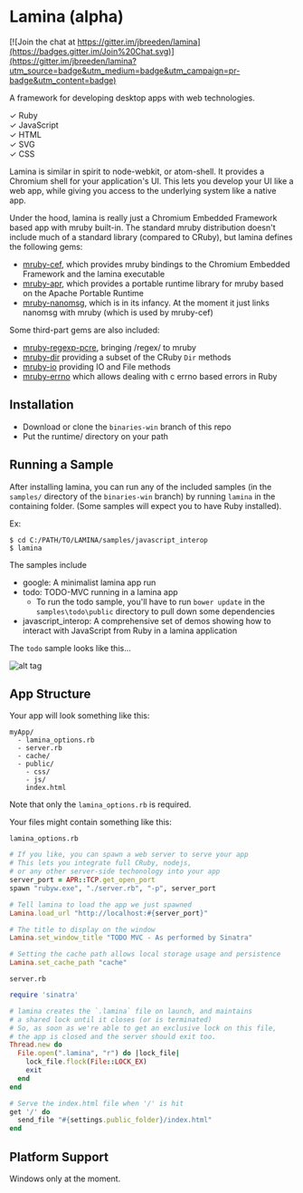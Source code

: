 Lamina (alpha)
==============

[![Join the chat at https://gitter.im/jbreeden/lamina](https://badges.gitter.im/Join%20Chat.svg)](https://gitter.im/jbreeden/lamina?utm_source=badge&utm_medium=badge&utm_campaign=pr-badge&utm_content=badge)

A framework for developing desktop apps with web technologies.

&#x2713; Ruby <br/>
&#x2713; JavaScript <br/>
&#x2713; HTML <br/>
&#x2713; SVG <br/>
&#x2713; CSS <br/>

Lamina is similar in spirit to node-webkit, or atom-shell. It provides a Chromium shell for your
application's UI. This lets you develop your UI like a web app, while giving you access to the underlying
system like a native app.

Under the hood, lamina is really just a Chromium Embedded Framework based app with mruby built-in. The standard mruby distribution doesn't include much of a standard library (compared to CRuby), but lamina defines the following gems:

- [mruby-cef](https://github.com/jbreeden/mruby-cef), which provides mruby bindings to the Chromium Embedded Framework and the lamina executable
- [mruby-apr](https://github.com/jbreeden/mruby-apr), which provides a portable runtime library for mruby based on the Apache Portable Runtime
- [mruby-nanomsg](https://github.com/jbreeden/mruby-nanomsg), which is in its infancy. At the moment it just links nanomsg with mruby (which is used by mruby-cef)

Some third-part gems are also included:

- [mruby-regexp-pcre](http://github.com/iij/mruby-regexp-pcre), bringing /regex/ to mruby
- [mruby-dir](http://github.com/iij/mruby-dir) providing a subset of the CRuby `Dir` methods
- [mruby-io](http://github.com/iij/mruby-io) providing IO and File methods
- [mruby-errno](http://github.com/iij/mruby-errno) which allows dealing with c errno based errors in Ruby

Installation
------------

- Download or clone the `binaries-win` branch of this repo
- Put the runtime/ directory on your path

Running a Sample
----------------

After installing lamina, you can run any of the included samples (in the `samples/` directory of the `binaries-win` branch)
by running `lamina` in the containing folder. (Some samples will expect you to have Ruby installed).

Ex:

```shell
$ cd C:/PATH/TO/LAMINA/samples/javascript_interop
$ lamina
```

The samples include

- google: A minimalist lamina app run
- todo: TODO-MVC running in a lamina app
  + To run the todo sample, you'll have to run `bower update` in
    the `samples\todo\public` directory to pull down some dependencies
- javascript_interop: A comprehensive set of demos showing how to interact with JavaScript from Ruby
  in a lamina application

The `todo` sample looks like this...

![alt tag](https://raw.githubusercontent.com/jbreeden/rb-chrome/master/images/sample.png)

App Structure
-------------

Your app will look something like this:

```
myApp/
  - lamina_options.rb
  - server.rb
  - cache/
  - public/
    - css/
    - js/
    index.html
```

Note that only the `lamina_options.rb` is required.

Your files might contain something like this:

`lamina_options.rb`

```Ruby
# If you like, you can spawn a web server to serve your app
# This lets you integrate full CRuby, nodejs,
# or any other server-side techonology into your app
server_port = APR::TCP.get_open_port
spawn "rubyw.exe", "./server.rb", "-p", server_port

# Tell lamina to load the app we just spawned
Lamina.load_url "http://localhost:#{server_port}"

# The title to display on the window
Lamina.set_window_title "TODO MVC - As performed by Sinatra"

# Setting the cache path allows local storage usage and persistence
Lamina.set_cache_path "cache"
```

`server.rb`

```Ruby
require 'sinatra'

# lamina creates the `.lamina` file on launch, and maintains
# a shared lock until it closes (or is terminated)
# So, as soon as we're able to get an exclusive lock on this file,
# the app is closed and the server should exit too.
Thread.new do
  File.open(".lamina", "r") do |lock_file|
    lock_file.flock(File::LOCK_EX)
    exit
  end
end

# Serve the index.html file when '/' is hit
get '/' do
  send_file "#{settings.public_folder}/index.html"
end
```

Platform Support
----------------

Windows only at the moment.
